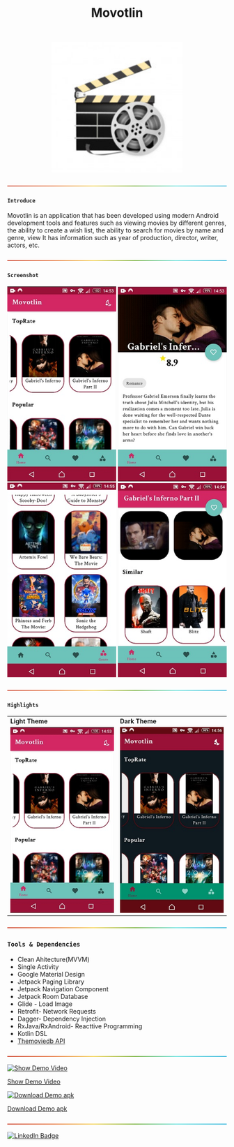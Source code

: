 
<h1 align="center"> Movotlin </h1>
<br>
<p align="center">
    <img alt="Movotlin" title="Movotlin" src="ScreenShots/mainicon.jpg" width="300">
</p>


![-----------------------------------------------------](ScreenShots/rainbow.png)

#### `Introduce`

Movotlin is an application that has been developed using modern Android development tools and features such as viewing movies by different genres, the ability to create a wish list, the ability to search for movies by name and genre, view It has information such as year of production, director, writer, actors, etc.

![-----------------------------------------------------](ScreenShots/rainbow.png)

#### `Screenshot` 

<p align="center">
  <img src = "ScreenShots/screenshot1.jpg" width=250>
   <img src = "ScreenShots/screenshot2.jpg" width=250>
  <br>
   <img src = "ScreenShots/screenshot3.jpg" width=250>
   <img src = "ScreenShots/screenshot4.jpg" width=250>
  </p>
  
  ![-----------------------------------------------------](ScreenShots/rainbow.png)
  
#### `Highlights`

<table align="center">
  <tr>
    <td><b>Light Theme</td>
    <td><b>Dark Theme</td>
  </tr>
  <tr>
    <td><img src = "ScreenShots/screenshot1.jpg" width=250></td>
    <td><img src = "ScreenShots/screenshot5.jpg" width=250></td>
  </tr>
</table>

  ![-----------------------------------------------------](ScreenShots/rainbow.png)
  
### `Tools & Dependencies`
* Clean Ahitecture(MVVM)
* Single Activity
* Google Material Design
* Jetpack Paging Library
* Jetpack Navigation Component
* Jetpack Room Database
* Glide - Load Image
* Retrofit- Network Requests
* Dagger- Dependency Injection
* RxJava/RxAndroid- Reacttive Programming
* Kotlin DSL
* [Themoviedb API](https://developers.themoviedb.org/3/getting-started/introduction)

 ![-----------------------------------------------------](ScreenShots/rainbow.png)

[![Show Demo Video](https://img.shields.io/badge/-Show%20Demo%20Video-red)](https://drive.google.com/file/d/1kU1G4afUGPCBxyfi0tZb8FYMaiadgjkI/view?usp=sharing)

[Show Demo Video](https://drive.google.com/file/d/1kU1G4afUGPCBxyfi0tZb8FYMaiadgjkI/view?usp=sharing)


[![Download Demo apk](https://img.shields.io/badge/-Download%20Demo%20apk-orange)](#)

[Download Demo apk](https://github.com/OmidTaheri/Movotlin/blob/master/Apks/Movotlin-v1.3.0.apk)

![-----------------------------------------------------](ScreenShots/rainbow.png)

[![LinkedIn Badge](https://img.shields.io/badge/LinkedIn-0077B5?style=for-the-badge&logo=linkedin&logoColor=white)](https://www.linkedin.com/in/omid-taheri)
